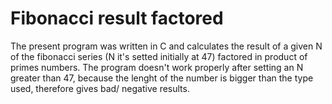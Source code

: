 # Fibonacci result factored

The present program was written in C and calculates the result of a given N of the fibonacci series (N it's setted initially at 47) factored in product of primes numbers.
The program doesn't work properly after setting an N greater than 47, because the lenght of the number is bigger than the type used, therefore gives bad/ negative results.
